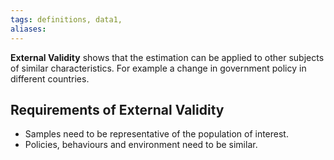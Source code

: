 ```yaml
---
tags: definitions, data1, 
aliases:
---
```


**External Validity** shows that the estimation can be applied to other subjects of similar characteristics. For example a change in government policy in different countries. 

## Requirements of External Validity
- Samples need to be representative of the population of interest.
- Policies, behaviours and environment need to be similar.
